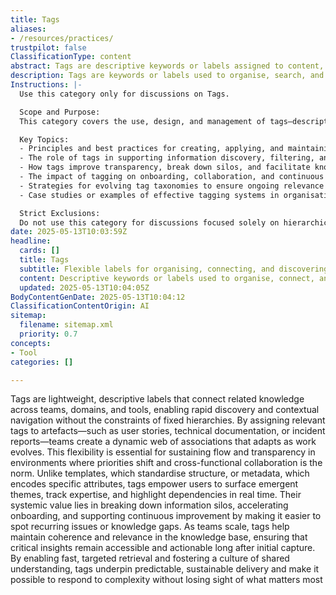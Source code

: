 ```yaml
---
title: Tags
aliases:
- /resources/practices/
trustpilot: false
ClassificationType: content
abstract: Tags are descriptive keywords or labels assigned to content, artefacts, or items within a system to facilitate organisation, discovery, and retrieval. Originating from information management practices, tags are widely used in digital platforms, including knowledge bases, content management systems, and collaborative tools, to categorise and connect related information without imposing rigid hierarchical structures. In the context of agile, DevOps, product development, and organisational design, tags enable teams to efficiently filter, search, and group relevant topics, tasks, or documentation, supporting transparency and knowledge sharing across disciplines. By allowing flexible classification, tags help break down silos, improve navigation, and ensure that information remains accessible and contextually relevant as projects evolve. Their use enhances collaboration, accelerates onboarding, and supports continuous improvement by making it easier to locate expertise, track progress, and identify patterns or gaps within an organisation’s knowledge ecosystem.
description: Tags are keywords or labels used to organise, search, and connect related information, making content easier to find, manage, and share across digital platforms and teams.
Instructions: |-
  Use this category only for discussions on Tags.

  Scope and Purpose:  
  This category covers the use, design, and management of tags—descriptive keywords or labels—applied to content, artefacts, or items to facilitate flexible organisation, discovery, and retrieval within digital systems. The focus is on how tags support knowledge management, collaboration, and information architecture in agile, DevOps, product development, and organisational contexts. Tags are intended to enhance transparency, navigation, and cross-disciplinary knowledge sharing without enforcing rigid hierarchical structures.

  Key Topics:  
  - Principles and best practices for creating, applying, and maintaining tags in knowledge bases, content management systems, or collaborative tools  
  - The role of tags in supporting information discovery, filtering, and grouping of related topics, tasks, or documentation  
  - How tags improve transparency, break down silos, and facilitate knowledge sharing across teams and disciplines  
  - The impact of tagging on onboarding, collaboration, and continuous improvement within agile, DevOps, and product development environments  
  - Strategies for evolving tag taxonomies to ensure ongoing relevance and accessibility of information  
  - Case studies or examples of effective tagging systems in organisational or technical contexts

  Strict Exclusions:  
  Do not use this category for discussions focused solely on hierarchical taxonomies, folder structures, or rigid classification systems. Exclude content about unrelated metadata practices, non-digital labelling, or general project management topics not directly addressing the use or impact of tags. Avoid misinterpretations that conflate tags with formal roles, processes, or frameworks outside the context of flexible, descriptive labelling for knowledge management.
date: 2025-05-13T10:03:59Z
headline:
  cards: []
  title: Tags
  subtitle: Flexible labels for organising, connecting, and discovering content—enabling efficient navigation, collaboration, and knowledge sharing across evolving projects and disciplines
  content: Descriptive keywords or labels used to organise, connect, and retrieve content across digital platforms, supporting efficient navigation, knowledge sharing, and collaboration. Topics include flexible classification, metadata strategies, search optimisation, cross-disciplinary discovery, transparency, and the evolution of information management in product development and organisational contexts.
  updated: 2025-05-13T10:04:05Z
BodyContentGenDate: 2025-05-13T10:04:12
ClassificationContentOrigin: AI
sitemap:
  filename: sitemap.xml
  priority: 0.7
concepts:
- Tool
categories: []

---
```

Tags are lightweight, descriptive labels that connect related knowledge across teams, domains, and tools, enabling rapid discovery and contextual navigation without the constraints of fixed hierarchies. By assigning relevant tags to artefacts—such as user stories, technical documentation, or incident reports—teams create a dynamic web of associations that adapts as work evolves. This flexibility is essential for sustaining flow and transparency in environments where priorities shift and cross-functional collaboration is the norm. Unlike templates, which standardise structure, or metadata, which encodes specific attributes, tags empower users to surface emergent themes, track expertise, and highlight dependencies in real time. Their systemic value lies in breaking down information silos, accelerating onboarding, and supporting continuous improvement by making it easier to spot recurring issues or knowledge gaps. As teams scale, tags help maintain coherence and relevance in the knowledge base, ensuring that critical insights remain accessible and actionable long after initial capture. By enabling fast, targeted retrieval and fostering a culture of shared understanding, tags underpin predictable, sustainable delivery and make it possible to respond to complexity without losing sight of what matters most
